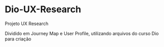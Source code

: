 # Dio-UX-Research
Projeto UX Research

Dividido em Journey Map e User Profile, utilizando arquivos do curso Dio para criação
